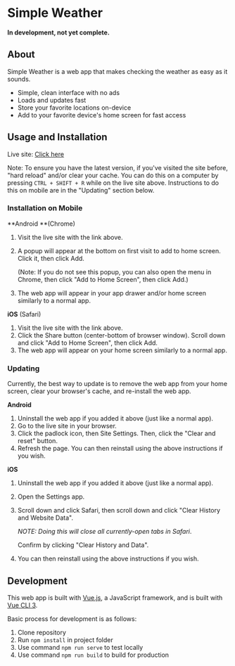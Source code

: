 # Simple Weather

**In development, not yet complete.**

## About

Simple Weather is a web app that makes checking the weather as easy as it sounds. 

- Simple, clean interface with no ads
- Loads and updates fast
- Store your favorite locations on-device
- Add to your favorite device's home screen for fast access

## Usage and Installation

Live site: [Click here](https://etekweb.github.io/simple-weather)

Note: To ensure you have the latest version, if you've visited the site before, "hard reload" and/or clear your cache. You can do this on a computer by pressing `CTRL + SHIFT + R` while on the live site above. Instructions to do this on mobile are in the "Updating" section below.

### Installation on Mobile

**Android **(Chrome)

1. Visit the live site with the link above.

2. A popup will appear at the bottom on first visit to add to home screen. Click it, then click Add.

   (Note: If you do not see this popup, you can also open the menu in Chrome, then click "Add to Home Screen", then click Add.)

3. The web app will appear in your app drawer and/or home screen similarly to a normal app.

**iOS** (Safari)

1. Visit the live site with the link above.
2. Click the Share button (center-bottom of browser window). Scroll down and click "Add to Home Screen", then click Add.
3. The web app will appear on your home screen similarly to a normal app.

### Updating

Currently, the best way to update is to remove the web app from your home screen, clear your browser's cache, and re-install the web app.

**Android**

1. Uninstall the web app if you added it above (just like a normal app).
2. Go to the live site in your browser.
3. Click the padlock icon, then Site Settings. Then, click the "Clear and reset" button.
4. Refresh the page. You can then reinstall using the above instructions if you wish.

**iOS**

1. Uninstall the web app if you added it above (just like a normal app).

2. Open the Settings app.

3. Scroll down and click Safari, then scroll down and click "Clear History and Website Data".

   *NOTE: Doing this will close all currently-open tabs in Safari*.

   Confirm by clicking "Clear History and Data".

4. You can then reinstall using the above instructions if you wish.

## Development

This web app is built with [Vue.js](https://vuejs.org/), a JavaScript framework, and is built with [Vue CLI 3](https://cli.vuejs.org/).

Basic process for development is as follows:

1. Clone repository
2. Run `npm install` in project folder
3. Use command `npm run serve` to test locally
4. Use command `npm run build` to build for production

